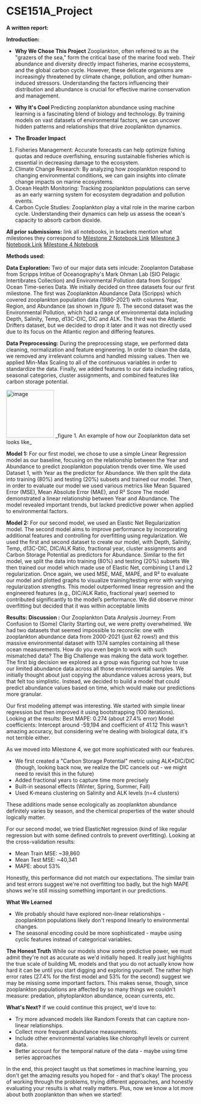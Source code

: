 # CSE151A_Project

**A written report:**

**Introduction:**
 - **Why We Chose This Project**
Zooplankton, often referred to as the "grazers of the sea," form the critical base of the marine food web. Their abundance and diversity directly impact fisheries, marine ecosystems, and the global carbon cycle. However, these delicate organisms are increasingly threatened by climate change, pollution, and other human-induced stressors. Understanding the factors influencing their distribution and abundance is crucial for effective marine conservation and management.

 - **Why It's Cool**
Predicting zooplankton abundance using machine learning is a fascinating blend of biology and technology. By training models on vast datasets of environmental factors, we can uncover hidden patterns and relationships that drive zooplankton dynamics.

- **The Broader Impact**
1. Fisheries Management: Accurate forecasts can help optimize fishing quotas and reduce overfishing, ensuring sustainable fisheries which is essential in decreasing damage to the ecosystem.
2. Climate Change Research: By analyzing how zooplankton respond to changing environmental conditions, we can gain insights into climate change impacts on marine ecosystems.
3. Ocean Health Monitoring: Tracking zooplankton populations can serve as an early warning system for ecosystem degradation and pollution events.
4. Carbon Cycle Studies: Zooplankton play a vital role in the marine carbon cycle. Understanding their dynamics can help us assess the ocean's capacity to absorb carbon dioxide.

**All prior submissions:** link all notebooks, in brackets mention what milestones they correspond to
[Milestone 2 Notebook Link](https://colab.research.google.com/drive/1YpusAxOyCNkgLbNwInFFsIg0mX5Y-iJQ?usp=sharing) 
[Milestone 3 Notebook Link](https://colab.research.google.com/drive/1YpusAxOyCNkgLbNwInFFsIg0mX5Y-iJQ?usp=sharing)
[Milestone 4 Notebook](https://colab.research.google.com/drive/1EQEcjeUrm6Erm4sgytVkt5_YzZd7FKiq#scrollTo=r6h1-li8Kapq)


**Methods used:**
  
**Data Exploration:**
Two of our major data sets inlcude: Zooplanton Database from Scripps Intitue of Oceanography's Mark Ohman Lab (SIO Pelagic Intertibrates Collection) and Environmental Pollution data from Scripps' Ocean Time-series Data. We initially decided on three datasets four our first milestone. The first was Zooplankton Abundance Data (Scripps) which covered zooplankton population data (1980–2021) with columns Year, Region, and Abundance (as shown in _figure 1_). The second dataset was the Environmental Pollution, which had a range of environmental data including Depth, Salinity, Temp, d13C-DIC, DIC and ALK. The third was the Atlantic Drifters dataset, but we decided to drop it later and it was not directly used due to its focus on the Atlantic region and differing features.

**Data Preprocessing:**
During the preprocessing stage, we performed data cleaning, normalization and feature engineering. In order to clean the data, we  removed any irrelevant columns and handled missing values. Then we applied Min-Max Scaling to all of the continuous variables in order to standardize the data. Finally, we added features to our data including ratios, seasonal categories, cluster assignments, and combined features like carbon storage potential.

<img width="127" alt="image" src="https://github.com/user-attachments/assets/a8585274-2d93-4b3b-9518-35ca5549de38" />
_figure 1. An example of how our Zooplankton data set looks like_

**Model 1:**
For our first model, we chose to use a simple Linear Regression model as our baseline, focusing on the relationship between the Year and Abundance to predict zooplankton population trends over time. We used Dataset 1, with Year as the predictor for Abundance. We then split the data into training (80%) and testing (20%) subsets and trained our model. Then, in order to evaluate our model we used various metrics like Mean Squared Error (MSE), Mean Absolute Error (MAE), and R² Score The model demonstrated a linear relationship between Year and Abundance. The model revealed important trends, but lacked predictive power when applied to environmental factors.

**Model 2:**
For our second model, we used an Elastic Net Regularization model. The second model aims to improve performance by incorporating additional features and controlling for overfitting using regularization. We used the first and second dataset to create our model, with Depth, Salinity, Temp, d13C-DIC, DIC/ALK Ratio, fractional year, cluster assignments and Carbon Storage Potential as predictors for Abundance. Similar to the firt model, we split the data into training (80%) and testing (20%) subsets 
We then trained our model which made use of Elastic Net, combining L1 and L2 regularization. Once again, we used MSE, MAE, MAPE, and R² to evaluate our model and plotted graphs to visualize training/testing error with varying regularization strengths.
This model outperformed linear regression and the engineered features (e.g., DIC/ALK Ratio, fractional year) seemed to contributed significantly to the model’s performance. We did observe minor overfitting but decided that it was within acceptable limits

**Results:**
**Discussion :**
Our Zooplankton Data Analysis Journey: From Confusion to (Some) Clarity
Starting out, we were pretty overwhelmed. We had two datasets that seemed impossible to reconcile: one with zooplankton abundance data from 2000-2021 (just 62 rows!) and this massive environmental dataset with 1374 samples containing all these ocean measurements. How do you even begin to work with such mismatched data?
The Big Challenge was making the data work together. The first big decision we explored as a group was figuring out how to use our limited abundance data across all those environmental samples. We initially thought about just copying the abundance values across years, but that felt too simplistic. Instead, we decided to build a model that could predict abundance values based on time, which would make our predictions more granular.

Our first modeling attempt was interesting. We started with simple linear regression but then improved it using bootstrapping (100 iterations). Looking at the results:
Best MAPE: 0.274 (about 27.4% error)
Model coefficients: Intercept around -59,194 and coefficient of 41.12
This wasn't amazing accuracy, but considering we're dealing with biological data, it's not terrible either.

As we moved into Milestone 4, we got more sophisticated with our features. 
- We first created a "Carbon Storage Potential" metric using ALK*DIC/DIC (though, looking back now, we realize the DIC cancels out - we might need to revisit this in the future)
- Added fractional years to capture time more precisely
- Built-in seasonal effects (Winter, Spring, Summer, Fall)
- Used K-means clustering on Salinity and ALK levels (n=4 clusters)

These additions made sense ecologically as zooplankton abundance definitely varies by season, and the chemical properties of the water should logically matter.

For our second model, we tried ElasticNet regression (kind of like regular regression but with some defined controls to prevent overfitting). Looking at the cross-validation results:
- Mean Train MSE: ~39,860
- Mean Test MSE: ~40,341
- MAPE: about 53%

Honestly, this performance did not match our expectations. The similar train and test errors suggest we're not overfitting too badly, but the high MAPE shows we're still missing something important in our predictions.

**What We Learned**
- We probably should have explored non-linear relationships - zooplankton populations likely don't respond linearly to environmental changes.
- The seasonal encoding could be more sophisticated - maybe using cyclic features instead of categorical variables.

**The Honest Truth**
While our models show some predictive power, we must admit they're not as accurate as we'd initially hoped. It really just highlights the true scale of building ML models and that you do not actually know how hard it can be until you start digging and exploring yourself. The rather high error rates (27.4% for the first model and 53% for the second) suggest we may be missing some important factors. This makes sense, though, since zooplankton populations are affected by so many things we couldn't measure: predation, phytoplankton abundance, ocean currents, etc.

**What's Next?**
If we could continue this project, we'd love to:
- Try more advanced models like Random Forests that can capture non-linear relationships.
- Collect more frequent abundance measurements.
- Include other environmental variables like chlorophyll levels or current data.
- Better account for the temporal nature of the data - maybe using time series approaches

In the end, this project taught us that sometimes in machine learning, you don't get the amazing results you hoped for - and that's okay! The process of working through the problems, trying different approaches, and honestly evaluating your results is what really matters. Plus, now we know a lot more about both zooplankton than when we started!

